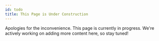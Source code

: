 ```yaml
---
id: todo
title: This Page is Under Construction
---
```


Apologies for the inconvenience. This page is currently in progress. We're actively working on adding more content here, so stay tuned!